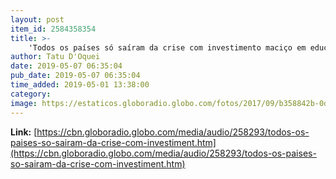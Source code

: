 ```yaml
---
layout: post
item_id: 2584358354
title: >-
    'Todos os países só saíram da crise com investimento maciço em educação e pesquisa'
author: Tatu D'Oquei
date: 2019-05-07 06:35:04
pub_date: 2019-05-07 06:35:04
time_added: 2019-05-01 13:38:00
category: 
image: https://estaticos.globoradio.globo.com/fotos/2017/09/b358842b-0d3c-465b-b6c8-8dac1e8c434f.jpg.640x360_q75_box-0%2C104%2C2000%2C1229_crop_detail.jpg
---
```


**Link:** [https://cbn.globoradio.globo.com/media/audio/258293/todos-os-paises-so-sairam-da-crise-com-investiment.htm](https://cbn.globoradio.globo.com/media/audio/258293/todos-os-paises-so-sairam-da-crise-com-investiment.htm)

